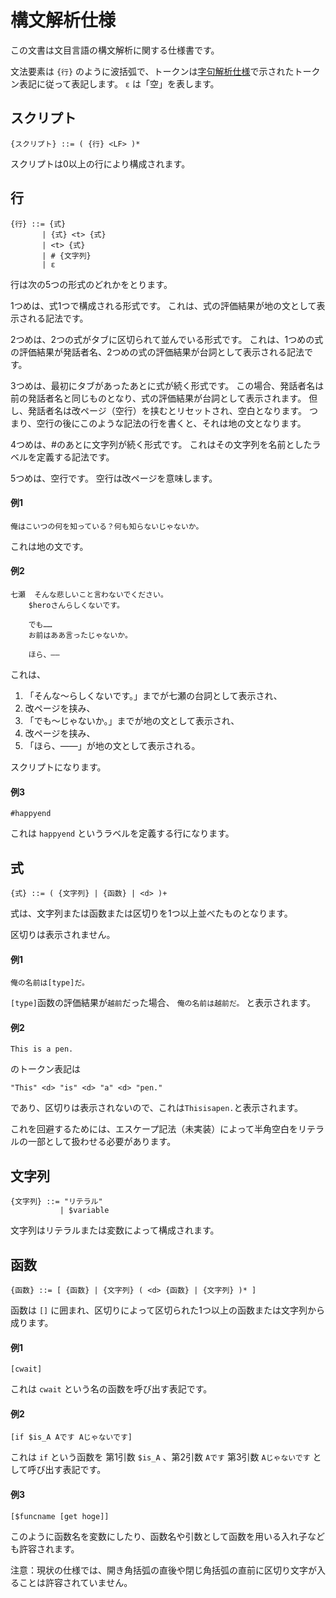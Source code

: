 構文解析仕様
===========
この文書は文目言語の構文解析に関する仕様書です。

文法要素は `{行}` のように波括弧で、トークンは[字句解析仕様](字句解析仕様.md)で示されたトークン表記に従って表記します。
`ε` は「空」を表します。

## スクリプト
```
{スクリプト} ::= ( {行} <LF> )* 
```

スクリプトは0以上の行により構成されます。

## 行
```
{行} ::= {式}
       | {式} <t> {式}
       | <t> {式}
       | # {文字列}
       | ε
```

行は次の5つの形式のどれかをとります。

1つめは、式1つで構成される形式です。
これは、式の評価結果が地の文として表示される記法です。

2つめは、2つの式がタブに区切られて並んでいる形式です。
これは、1つめの式の評価結果が発話者名、2つめの式の評価結果が台詞として表示される記法です。

3つめは、最初にタブがあったあとに式が続く形式です。
この場合、発話者名は前の発話者名と同じものとなり、式の評価結果が台詞として表示されます。
但し、発話者名は改ページ（空行）を挟むとリセットされ、空白となります。
つまり、空行の後にこのような記法の行を書くと、それは地の文となります。

4つめは、#のあとに文字列が続く形式です。
これはその文字列を名前としたラベルを定義する記法です。

5つめは、空行です。
空行は改ページを意味します。

#### 例1
```
俺はこいつの何を知っている？何も知らないじゃないか。
```
これは地の文です。

#### 例2
```
七瀬	そんな悲しいこと言わないでください。
	$heroさんらしくないです。

	でも……
	お前はああ言ったじゃないか。

	ほら、――
```
これは、
1. 「そんな～らしくないです。」までが七瀬の台詞として表示され、
2. 改ページを挟み、
3. 「でも～じゃないか。」までが地の文として表示され、
4. 改ページを挟み、
5. 「ほら、――」が地の文として表示される。

スクリプトになります。

#### 例3
```
#happyend
```
これは `happyend` というラベルを定義する行になります。

## 式
```
{式} ::= ( {文字列} | {函数} | <d> )+
```
式は、文字列または函数または区切りを1つ以上並べたものとなります。

区切りは表示されません。

#### 例1
```
俺の名前は[type]だ。
```
`[type]`函数の評価結果が`越前`だった場合、 `俺の名前は越前だ。` と表示されます。


#### 例2
```
This is a pen.
```
のトークン表記は
```
"This" <d> "is" <d> "a" <d> "pen."
```
であり、区切りは表示されないので、これは`Thisisapen.`と表示されます。

これを回避するためには、エスケープ記法（未実装）によって半角空白をリテラルの一部として扱わせる必要があります。


## 文字列
```
{文字列} ::= "リテラル"
           | $variable
```
文字列はリテラルまたは変数によって構成されます。

## 函数
```
{函数} ::= [ {函数} | {文字列} ( <d> {函数} | {文字列} )* ]
```

函数は `[]` に囲まれ、区切りによって区切られた1つ以上の函数または文字列から成ります。

#### 例1
```
[cwait]
```
これは `cwait` という名の函数を呼び出す表記です。

#### 例2
```
[if $is_A Aです Aじゃないです]
```
これは `if` という函数を 第1引数 `$is_A` 、第2引数 `Aです` 第3引数 `Aじゃないです` として呼び出す表記です。

#### 例3
```
[$funcname [get hoge]]
```
このように函数名を変数にしたり、函数名や引数として函数を用いる入れ子なども許容されます。

注意：現状の仕様では、開き角括弧の直後や閉じ角括弧の直前に区切り文字が入ることは許容されていません。

